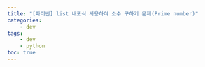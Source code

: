 ```yaml
---
title: "[파이썬] list 내포식 사용하여 소수 구하기 문제(Prime number)"
categories:
    - dev
tags:
    - dev
    - python 
toc: true
---
```



<!--stackedit_data:
eyJoaXN0b3J5IjpbLTE0Njc4ODkxNDFdfQ==
-->